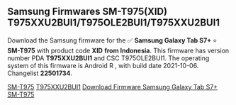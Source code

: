 <h2>Samsung Firmwares SM-T975(XID) T975XXU2BUI1/T975OLE2BUI1/T975XXU2BUI1</h2>
Download the Samsung firmware for the ✅ <strong>Samsung Galaxy Tab S7+ </strong> ⭐ <strong>SM-T975</strong> with product code <strong>XID</strong> <strong> from Indonesia</strong>. This firmware has version number PDA <strong>T975XXU2BUI1</strong> and CSC T975OLE2BUI1. The operating system of this firmware is Android R , with build date 2021-10-06. Changelist <strong>22501734</strong>.


[SM-T975](https://samfirm.shop/samsung/model/SM-T975)
[T975XXU2BUI1](https://samfirm.shop/samsung/pda/T975XXU2BUI1)
[Download Firmware Samsung Galaxy Tab S7+ SM-T975](https://samfirm.shop/samsung/firmware/463703)
